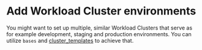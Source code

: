 # Add Workload Cluster environments

You might want to set up multiple, similar Workload Clusters that serve as for example development,
staging and production environments. You can utilize `bases` and [cluster_templates](./add_wc_template.md)
to achieve that.
